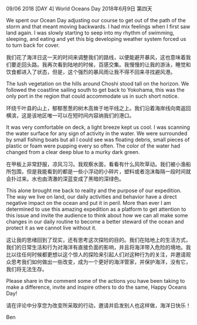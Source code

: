 09/06 2018 [DAY 4] World Oceans Day
2018年6月9日 第四天 

We spent our Ocean Day adjusting our course to get out of the path of the storm and that meant moving backwards. I had mix feelings when I first saw land again.  I was slowly starting to seep into my rhythm of swimming, sleeping, and eating and yet this big developing weather system forced us to turn back for cover.

我们花了海洋日这一天的时间来调整我们的路线，以便能避开暴风，这也意味着我们要走回头路。我再次看到陆地的时候，百感交集。我慢慢的让我的游泳，睡觉和饮食都进入了状态，但是，这个强烈的暴风雨让我不得不回来寻找避风港。

The lush vegetation on the hills around Choshi stood tall on the horizon. We followed the coastline sailing south to get back to Yokohama, this was the only port in the region that could accommodate us in such short notice.

环绕千叶县的山上，郁郁葱葱的树木高耸于地平线之上。我们沿着海岸线向南返回横滨，这是该地区唯一可以在短时间内容纳我们的港口。

It was very comfortable on deck, a light breeze kept us cool. I was scanning the water surface for any sign of activity in the water.  We were surrounded by small fishing boats but all I could see was floating debris, small pieces of plastic or foam were pupping every so often. The color of the water had changed from a clear deep blue to a murky dark green.

在甲板上非常舒服，凉风习习。我观察水面，看看有什么风吹草动。我们被小渔船所包围，但是我能看到的都是一些小浮动的小碎片，塑料或者泡沫每隔一段时间就会扑过来。水也由清澈的深蓝变成了黑暗的深绿色。

This alone brought me back to reality and the purpose of our expedition. The way we live on land, our daily activities and behavior have a direct negative impact on the ocean and put it in peril. More than ever I am determined to use this amazing expedition as a platform to get attention to this issue and invite the audience to think about how we can all make some changes in our daily routine to become a better steward of the ocean and protect it as we cannot live without it.

这让我的思绪回到了现实，还有思考这次探险的目的。我们在陆地上的生活方式，我们的日常生活和行为对海洋有直接负面的影响，并且将海洋带入危险的境地。我比以往任何时候都更想以这个惊人的探险来引起人们对这种行为的关注，并邀请观众思考我们如何做出一些改变，成为一个更好的海洋管家，并保护海洋，没有它，我们将无法生存。

Please share in the comment some of the actions you have been taking to make a difference, invite and inspire others to do the same, Happy Oceans Day!

请在评论中分享您为改变所采取的行动，邀请并启发别人也这样做，海洋日快乐！

Ben

